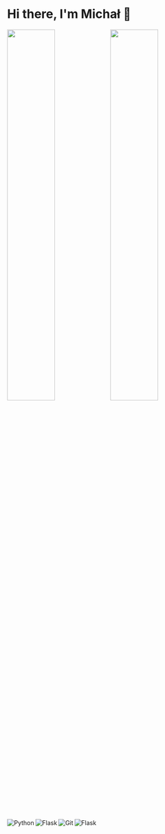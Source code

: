 # Hi there, I'm Michał 👋

<img align ="left" width = "47%"  src="https://github-readme-stats.vercel.app/api?username=mszkudla&theme=nord&rank_icon=github" />

<img align ="left" width = "47%" src="https://github-readme-stats.vercel.app/api/top-langs/?username=mszkudla&layout=donut&theme=nord&hide=html,css" />

<img  align ="left" alt="Python" src="https://img.shields.io/badge/python-3670A0?style=for-the-badge&logo=python&logoColor=ffdd54"/>

<img  align ="left" alt="Flask" src="https://img.shields.io/badge/flask-%23000.svg?style=for-the-badge&logo=flask&logoColor=white" />

<img  align ="left" alt="Git" src ="https://img.shields.io/badge/git-%23F05033.svg?style=for-the-badge&logo=git&logoColor=white" />

<img  align ="left" alt="Flask" src="https://img.shields.io/badge/PyTorch-%23EE4C2C.svg?style=for-the-badge&logo=PyTorch&logoColor=white" />
